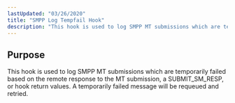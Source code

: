 ```yaml
---
lastUpdated: "03/26/2020"
title: "SMPP Log Tempfail Hook"
description: "This hook is used to log SMPP MT submissions which are temporarily failed based on the remote response to the MT submission a SUBMIT SM RESP or hook return values A temporarily failed message will be requeued and retried..."
---
```



## <a name="SMPPLogTempfailHook.purpose"></a> Purpose

This hook is used to log SMPP MT submissions which are temporarily failed based on the remote response to the MT submission, a SUBMIT_SM_RESP, or hook return values. A temporarily failed message will be requeued and retried.